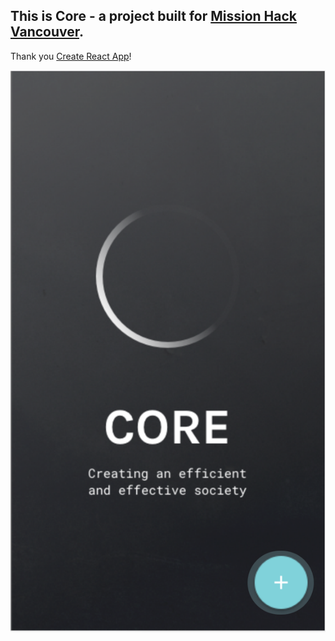 ## This is Core - a project built for [Mission Hack Vancouver](http://www.missionhack.ca/).

Thank you [Create React App](https://github.com/facebookincubator/create-react-app)!

![Logo](direct-core/src/assets/readme-screenshots/stage-1.png)
